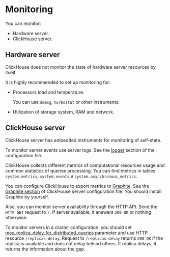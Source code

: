 # Monitoring

You can monitor:

- Hardware server.
- ClickHouse server.

## Hardware server

ClickHouse does not monitor the state of hardware server resources by itself.

It is highly recommended to set up monitoring for:

- Processors load and temperature.

    You can use `dmesg`, `turbostat` or other instruments.

- Utilization of storage system, RAM and network.

## ClickHouse server

ClickHouse server has embedded instruments for monitoring of self-state.

To monitor server events use server logs. See the [logger](#server_settings-logger) section of the configuration file.

ClickHouse collects different metrics of computational resources usage and common statistics of queries processing. You can find metrics in tables `system.metrics`, `system.events` и `system.asynchronous_metrics`.

You can configure ClickHouse to export metrics to [Graphite](https://github.com/graphite-project). See the [Graphite section](server_settings/settings.md#server_settings-graphite) of ClickHouse server configuration file. You should install Graphite by yourself.

Also, you can monitor server availability through the HTTP API. Send the `HTTP GET` request to `/`. If server available, it answers `200 OK` or nothing otherwise.

To monitor servers in a cluster configuration, you should set [max_replica_delay_for_distributed_queries](settings/settings.md#settings-max_replica_delay_for_distributed_queries) parameter and use HTTP resource `/replicas-delay`. Request to `/replicas-delay` returns `200 OK` if the replica is available and does not delay behind others. If replica delays, it returns the information about the gap.
